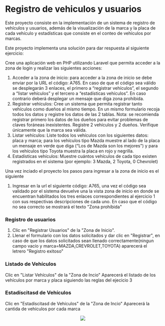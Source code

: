 
# Registro de vehiculos y usuarios

Este proyecto consiste en la implementación de un sistema de registro de vehículos y usuarios, además de la visualización de la marca y  la placa de cada vehículo y estadísticas que consiste en el conteo de vehículos por marcas.

Este proyecto implementa una solución para dar respuesta al siguiente ejercicio:

Cree una aplicación web en PHP utilizando Laravel que permita acceder a la zona de login y
realizar las siguientes acciones:
1. Acceder a la zona de inicio: para acceder a la zona de inicio se debe enviar por la
URL el código: A765. En caso de que el código sea válido se desplegarán 3 enlaces,
el primero a “registrar vehículos”, el segundo a “listar vehículos” y el tercero a
“estadísticas vehículos”. En caso contrario deberá desplegar un mensaje que diga
zona prohibida.
1. Registrar vehículos: Cree un sistema que permita registrar tanto vehículos como
dueños al mismo tiempo. En un mismo formulario recoja todos los datos y registre los
datos de las 2 tablas.
Nota: se recomienda registrar primero los datos de los dueños para evitar problemas
de claves foráneas inexistentes. Registre 2 vehículos y 2 dueños. Verifique
únicamente que la marca sea válida.
1. Listar vehículos: Liste todos los vehículos con los siguientes datos: placa y marca;
para los vehículos tipo Mazda muestre al lado de la placa un mensaje en verde que
diga (“Los de Mazda son los mejores”) y para los vehículos tipo Toyota muestra la
placa en rojo y negrilla.
1. Estadísticas vehículos: Muestre cuántos vehículos de cada tipo existen registrados
en el sistema (por ejemplo: 3 Mazda, 2 Toyota, 0 Chevrolet)

Una vez inciado el proyecto los pasos para ingresar a la zona de inicio es el siguiente
1. Ingresar en la url el siguiente código: A765, una vez el código sea validado por el sistema devuelve una la vista zona de inicio en donde se encuentran habilitados los tres enlaces correspondientes al ejercicio 1 con sus respectivas descripciones de cada uno.
En caso que el código no sea correcto se mostrará el texto "Zona prohíbida"

### Registro de usuarios
1. Clic en "Registrar Usuarios" de la "Zona de Inicio".
2. Llenar el formulario con los datos solicitados y dar clic en "Registrar", en caso de que los datos solicitados sean llenado correctamente(ningun campo vacío y marca=MAZDA,CREVROLET,TOYOTA) aparecerá el letrero "Registro exitoso"

### Listado de Vehículos
Clic en "Listar Vehículos" de la "Zona de Incio"
Aparecerá el listado de los vehículos por marca y placa siguiendo las reglas del ejecicio 3

### Estadíscitasd de Vehículos
Clic en "Estadíscitasd de Vehículos" de la "Zona de Incio"
Aparecerá la cantida de vehículos por cada marca








<p align="center"><img src="https://laravel.com/assets/img/components/logo-laravel.svg"></p>
